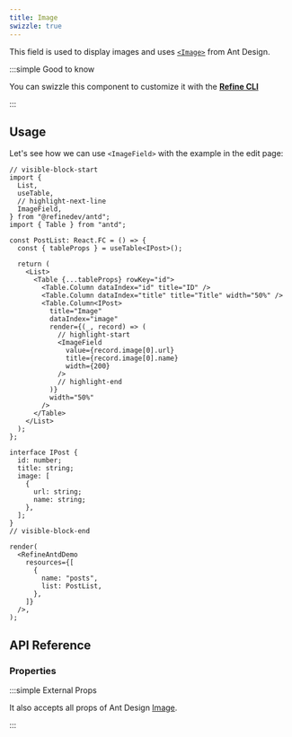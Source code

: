 ```yaml
---
title: Image
swizzle: true
---
```


This field is used to display images and uses [`<Image>`](https://ant.design/components/image/#header) from Ant Design.

:::simple Good to know

You can swizzle this component to customize it with the [**Refine CLI**](/docs/packages/list-of-packages)

:::

## Usage

Let's see how we can use `<ImageField>` with the example in the edit page:

```tsx live
// visible-block-start
import {
  List,
  useTable,
  // highlight-next-line
  ImageField,
} from "@refinedev/antd";
import { Table } from "antd";

const PostList: React.FC = () => {
  const { tableProps } = useTable<IPost>();

  return (
    <List>
      <Table {...tableProps} rowKey="id">
        <Table.Column dataIndex="id" title="ID" />
        <Table.Column dataIndex="title" title="Title" width="50%" />
        <Table.Column<IPost>
          title="Image"
          dataIndex="image"
          render={(_, record) => (
            // highlight-start
            <ImageField
              value={record.image[0].url}
              title={record.image[0].name}
              width={200}
            />
            // highlight-end
          )}
          width="50%"
        />
      </Table>
    </List>
  );
};

interface IPost {
  id: number;
  title: string;
  image: [
    {
      url: string;
      name: string;
    },
  ];
}
// visible-block-end

render(
  <RefineAntdDemo
    resources={[
      {
        name: "posts",
        list: PostList,
      },
    ]}
  />,
);
```

## API Reference

### Properties

<PropsTable module="@refinedev/antd/ImageField" value-description="Image path"/>

:::simple External Props

It also accepts all props of Ant Design [Image](https://ant.design/components/image/#API).

:::
